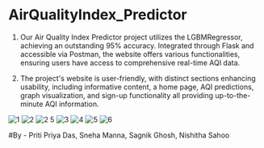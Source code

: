 
# AirQualityIndex_Predictor

1. Our Air Quality Index Predictor project utilizes the LGBMRegressor, achieving an outstanding 95% accuracy. Integrated through Flask and accessible via Postman, the website offers various functionalities, ensuring users have access to comprehensive real-time AQI data.

2. The project's website is user-friendly, with distinct sections enhancing usability, including informative content, a home page, AQI predictions, graph visualization, and sign-up functionality all providing up-to-the-minute AQI information.

![1](https://github.com/pritidas05/AirQualityIndex_Predictor/assets/98904766/22d43709-3b8f-40a8-b24f-6df36223f399)
![2](https://github.com/pritidas05/AirQualityIndex_Predictor/assets/98904766/d93bb1fd-5440-4269-957f-3bbb6c5b92ce)
![2 5](https://github.com/pritidas05/AirQualityIndex_Predictor/assets/98904766/dd548750-de23-4245-bf1a-311374453694)
![3](https://github.com/pritidas05/AirQualityIndex_Predictor/assets/98904766/82a55e62-ec50-428c-befb-d7f6b3bc107b)
![4](https://github.com/pritidas05/AirQualityIndex_Predictor/assets/98904766/b427fcaa-2b40-49fa-bf6e-a7f470b3f2b1)
![5](https://github.com/pritidas05/AirQualityIndex_Predictor/assets/98904766/b37c08f2-1382-40ea-b39d-04d44dd2a9db)
![6](https://github.com/pritidas05/AirQualityIndex_Predictor/assets/98904766/d13d5491-603a-4077-b4d2-e4aef6db46bd)

 #By - Priti Priya Das, Sneha Manna, Sagnik Ghosh, Nishitha Sahoo 
